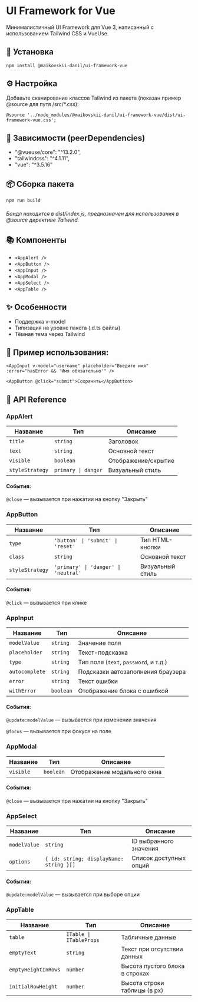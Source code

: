 # UI Framework for Vue

Минималистичный UI Framework для Vue 3, написанный с использованием Tailwind CSS и VueUse.

## 🚀 Установка

`npm install @maikovskii-danil/ui-framework-vue`

## ⚙️ Настройка
Добавьте сканирование классов Tailwind из пакета (показан пример @source для путя /src/*.css):

`@source '../node_modules/@maikovskii-danil/ui-framework-vue/dist/ui-framework-vue.css';`

## 🤝 Зависимости (peerDependencies)

- "@vueuse/core": "^13.2.0",
- "tailwindcss": "^4.1.11",
- "vue": "^3.5.16"

## 📦 Сборка пакета

`npm run build`

###### Бандл находится в dist/index.js, предназначен для использования в @source директиве Tailwind.

## 📚 Компоненты

- `<AppAlert />`
- `<AppButton />`
- `<AppInput />`
- `<AppModal />`
- `<AppSelect />`
- `<AppTable />`

## ✨ Особенности

- Поддержка v-model
- Типизация на уровне пакета (.d.ts файлы)
- Тёмная тема через Tailwind

## 🧪 Пример использования:

`<AppInput
  v-model="username"
  placeholder="Введите имя"
  :error="hasError && 'Имя обязательно'"
/>`

`<AppButton @click="submit">Сохранить</AppButton>`

## 📘 API Reference

### AppAlert

| Название         | Тип                 | Описание                    |
|------------------|---------------------|-----------------------------|
| `title`          | `string`            | Заголовок                   |
| `text`           | `string`            | Основной текст              |
| `visible`        | `boolean`           | Отображение/скрытие         |
| `styleStrategy`  | `primary \| danger` | Визуальный стиль            |

#### События:
`@close` — вызывается при нажатии на кнопку "Закрыть"

### AppButton

| Название        | Тип                                  | Описание         |
|-----------------|--------------------------------------|------------------|
| `type`          | `'button' \| 'submit' \| 'reset'`    | Тип HTML-кнопки  |
| `class`         | `string`                             | Основной текст   |
| `styleStrategy` | `'primary' \| 'danger' \| 'neutral'` | Визуальный стиль |

#### События:
`@click` — вызывается при клике

### AppInput

| Название       | Тип       | Описание                              |
| -------------- | --------- | ------------------------------------- |
| `modelValue`   | `string`  | Значение поля                         |
| `placeholder`  | `string`  | Текст-подсказка                       |
| `type`         | `string`  | Тип поля (`text`, `password`, и т.д.) |
| `autocomplete` | `string`  | Подсказки автозаполнения браузера     |
| `error`        | `string`  | Текст ошибки                          |
| `withError`    | `boolean` | Отображение блока с ошибкой           |

#### События:
`@update:modelValue` — вызывается при изменении значения

`@focus` — вызывается при фокусе на поле

### AppModal

| Название  | Тип       | Описание                    |
| --------- | --------- | --------------------------- |
| `visible` | `boolean` | Отображение модального окна |

#### События:
`@close` — вызывается при нажатии на кнопку "Закрыть"

### AppSelect

| Название     | Тип                                     | Описание               |
| ------------ | --------------------------------------- | ---------------------- |
| `modelValue` | `string`                                | ID выбранного значения |
| `options`    | `{ id: string; displayName: string }[]` | Список доступных опций |

#### События:
`@update:modelValue` — вызывается при выборе опции

### AppTable

| Название            | Тип                     | Описание                       |
| ------------------- | ----------------------- | ------------------------------ |
| `table`             | `ITable \| ITableProps` | Табличные данные               |
| `emptyText`         | `string`                | Текст при отсутствии данных    |
| `emptyHeightInRows` | `number`                | Высота пустого блока в строках |
| `initialRowHeight`  | `number`                | Высота строки таблицы (в px)   |
